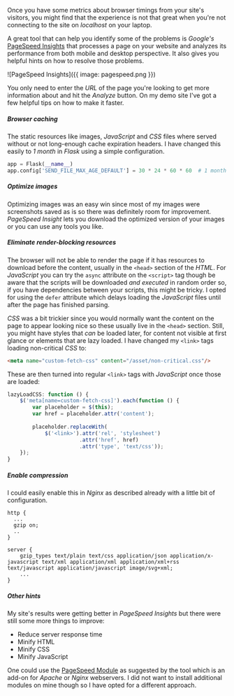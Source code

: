 Once you have some metrics about browser timings from your site's visitors,
you might find that the experience is not that great when you're not connecting
to the site on *localhost* on your laptop.

A great tool that can help you identify some of the problems is *Google's*
[PageSpeed Insights](https://developers.google.com/speed/pagespeed/insights/)
that processes a page on your website and analyzes its performance from both
mobile and desktop perspective.
It also gives you helpful hints on how to resolve those problems.

![PageSpeed Insights]({{ image: pagespeed.png }})

You only need to enter the *URL* of the page you're looking to get more
information about and hit the *Analyze* button.
On my demo site I've got a few helpful tips on how to make it faster.

##### Browser caching

The static resources like images, *JavaScript* and *CSS* files where
served without or not long-enough cache expiration headers.
I have changed this easily to *1 month* in *Flask* using a simple configuration.

```python
app = Flask(__name__)
app.config['SEND_FILE_MAX_AGE_DEFAULT'] = 30 * 24 * 60 * 60  # 1 month
```

##### Optimize images

Optimizing images was an easy win since most of my images were screenshots
saved as is so there was definitely room for improvement.
*PageSpeed Insight* lets you download the optimized version of your images
or you can use any tools you like.

##### Eliminate render-blocking resources

The browser will not be able to render the page if it has resources to download
before the content, usually in the `<head>` section of the *HTML*.
For *JavaScript* you can try the `async` attribute on the `<script>` tag though
be aware that the scripts will be downloaded *and executed* in random order so,
if you have dependencies between your scripts, this might be tricky.
I opted for using the `defer` attribute which delays loading the *JavaScript* files
until after the page has finished parsing.

*CSS* was a bit trickier since you would normally want the content on the page
to appear looking nice so these usually live in the `<head>` section.
Still, you might have styles that *can* be loaded later, for content not visible
at first glance or elements that are lazy loaded.
I have changed my `<link>` tags loading non-critical *CSS* to:

```html
<meta name="custom-fetch-css" content="/asset/non-critical.css"/>
```

These are then turned into regular `<link>` tags with *JavaScript* once those are
loaded:

```javascript
lazyLoadCSS: function () {
    $('meta[name=custom-fetch-css]').each(function () {
        var placeholder = $(this);
        var href = placeholder.attr('content');
        
        placeholder.replaceWith(
            $('<link>').attr('rel', 'stylesheet')
                       .attr('href', href)
                       .attr('type', 'text/css'));
    });
}
```

##### Enable compression

I could easily enable this in *Nginx* as described already with a little
bit of configuration.

```
http {
  ...
  gzip on;
  ..
}

server {
	gzip_types text/plain text/css application/json application/x-javascript text/xml application/xml application/xml+rss text/javascript application/javascript image/svg+xml;
    ...
}
```

##### Other hints

My site's results were getting better in *PageSpeed Insights* but there were
still some more things to improve:

- Reduce server response time
- Minify HTML
- Minify CSS
- Minify JavaScript

One could use the [PageSpeed Module](https://developers.google.com/speed/pagespeed/module/)
as suggested by the tool which is an add-on for *Apache* or *Nginx* webservers.
I did not want to install additional modules on mine though so I have opted for
a different approach.
